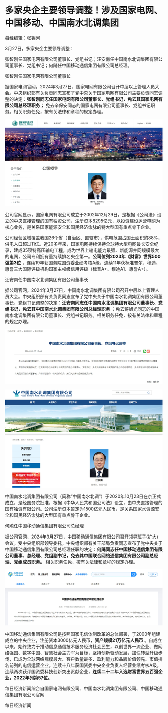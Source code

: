 # 多家央企主要领导调整！涉及国家电网、中国移动、中国南水北调集团

每经编辑：张锦河

3月27日，多家央企主要领导调整：

张智刚任国家电网有限公司董事长、党组书记；汪安南任中国南水北调集团有限公司董事长、党组书记；何飚任中国移动通信集团有限公司总经理。

张智刚任国家电网有限公司董事长

据国家电网官网，2024年3月27日，国家电网有限公司召开中层以上管理人员大会。中央组织部有关负责同志宣布了党中央关于国家电网有限公司主要负责同志调整的决定：**张智刚同志任国家电网有限公司董事长、党组书记，免去其国家电网有限公司总经理职务；**
免去辛保安同志的国家电网有限公司董事长、党组书记职务。相关职务任免，按有关法律和章程的规定办理。

![7a62ed8ddf166824a33a1bda1d324edf.jpg](https://raw.githubusercontent.com/qqhsx/qqnews_image/main/2024/03/27/多家央企主要领导调整！涉及国家电网、中国移动、中国南水北调集团/7a62ed8ddf166824a33a1bda1d324edf.jpg)

公司官网显示，国家电网有限公司成立于2002年12月29日，是根据《公司法》设立的中央直接管理的国有独资公司，注册资本8295亿元，以投资建设运营电网为核心业务，是关系国家能源安全和国民经济命脉的特大型国有重点骨干企业。

公司经营区域覆盖我国26个省（自治区、直辖市），供电范围占国土面积的88%，供电人口超过11亿。近20多年来，国家电网持续保持全球特大型电网最长安全纪录，建成35项特高压输电工程，成为世界上输电能力最强、新能源并网规模最大的电网，公司专利拥有量持续排名央企第一。**公司位列2023年《财富》世界500强第3位**
，连续19年获国务院国资委业绩考核A级，连续11年获标准普尔、穆迪、惠誉三大国际评级机构国家主权级信用评级（标普A+、穆迪A1、惠誉A+）。

汪安南任中国南水北调集团有限公司董事长

据公司官网，2024年3月27日，中国南水北调集团有限公司召开中层以上管理人员大会。中央组织部有关负责同志宣布了党中央关于中国南水北调集团有限公司董事长、党组书记调整的决定：**汪安南同志任中国南水北调集团有限公司董事长、党组书记，免去其中国南水北调集团有限公司总经理职务**
；免去蒋旭光同志的中国南水北调集团有限公司董事长、党组书记职务。相关职务任免，按有关法律和章程的规定办理。

![b85d7c2109d4ada5a41255455c81db90.jpg](https://raw.githubusercontent.com/qqhsx/qqnews_image/main/2024/03/27/多家央企主要领导调整！涉及国家电网、中国移动、中国南水北调集团/b85d7c2109d4ada5a41255455c81db90.jpg)

![80c96acc3c68159872a86b102dec0dc7.jpg](https://raw.githubusercontent.com/qqhsx/qqnews_image/main/2024/03/27/多家央企主要领导调整！涉及国家电网、中国移动、中国南水北调集团/80c96acc3c68159872a86b102dec0dc7.jpg)

中国南水北调集团有限公司（简称“中国南水北调”）于2020年10月23日在京正式成立，是经国务院批准，根据《中华人民共和国公司法》设立，由中央直接管理的国有独资有限公司。公司注册资本暂定为1500亿元人民币，是关系国家水资源安全和国民经济命脉的大型国有重点骨干企业。

何飚任中国移动通信集团有限公司总经理

据公司官网，2024年3月27日，中国移动通信集团有限公司召开领导班子(扩大)会议。受中央组织部领导委托，中央组织部有关干部局负责同志宣布了党中央关于中国移动通信集团有限公司总经理任职的决定：**何飚同志任中国移动通信集团有限公司董事、总经理、党组副书记，免去其中国联合网络通信集团有限公司副总经理、党组成员职务。**
相关职务任免，按有关法律和章程的规定办理。

![2d4877deb93f856ba5049e67c28ef4d9.jpg](https://raw.githubusercontent.com/qqhsx/qqnews_image/main/2024/03/27/多家央企主要领导调整！涉及国家电网、中国移动、中国南水北调集团/2d4877deb93f856ba5049e67c28ef4d9.jpg)

中国移动通信集团有限公司是按照国家电信体制改革的总体部署，于2000年组建成立的中央企业，注册资本3000亿元人民币，**资产规模21万亿元人民币**
。自成立以来，始终致力于推动信息通信技术服务经济社会民生，以创世界一流企业、做网络强国、数字中国、智慧社会主力军为目标，坚持创新驱动发展，加快转型升级步伐，已成为全球网络规模最大、客户数量最多、盈利能力和品牌价值领先、市值排名前列的电信运营企业。连续十八年获国资委中央企业负责人经营业绩考核A级，连续两次获评国资委科技创新突出贡献企业，**连续二十二年入选财富世界五百强企业，2022年列第57位。**

每日经济新闻综合自国家电网有限公司、中国南水北调集团有限公司、中国移动通信集团有限公司官网

每日经济新闻


